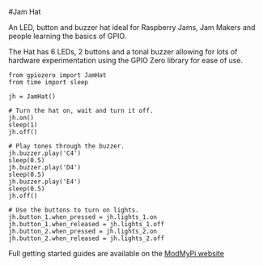 <!--
---
name: JamHat
class: board
type: multi
formfactor: HAT
manufacturer: ModMyPi
description: A Jam friendly board with 6 LEDs, 2 buttons and a buzzer.
url: https://thepihut.com/products/jam-hat
github: https://github.com/modmypi/Jam-HAT
buy: https://thepihut.com/products/jam-hat
image: 'modmypi-jamhat.png'
pincount: 40
eeprom: no
power:
  '1':
  '2':
  '4':
ground:
  '6':
  '9':
  '14':
  '20':
  '25':
  '30':
  '34':
  '39':
pin:
  '29':
    name: LED1
    direction: output
    active: high
  '31':
    name: LED2
    direction: output
    active: high
  '32':
    name: LED3
    direction: output
    active: high
  '33':
    name: LED4
    direction: output
    active: high
  '36':
    name: LED5
    direction: output
    active: high
  '11':
    name: LED6
    direction: output
    active: high
  '12':
    name: Button 2/Right Button
    direction: input
    active: high
  '35':
    name: Button 1/Left Button
    direction: input
    active: high
  '38':
    name: Buzzer
    direction: output
    active: high
-->
#Jam Hat

An LED, button and buzzer hat ideal for Raspberry Jams, Jam Makers and people learning the basics of GPIO.

The Hat has 6 LEDs, 2 buttons and a tonal buzzer allowing for lots of hardware experimentation using the GPIO Zero library for ease of use.
```
from gpiozero import JamHat
from time import sleep

jh = JamHat()

# Turn the hat on, wait and turn it off.
jh.on()
sleep(1)
jh.off()

# Play tones through the buzzer.
jh.buzzer.play('C4')
sleep(0.5)
jh.buzzer.play('D4')
sleep(0.5)
jh.buzzer.play('E4')
sleep(0.5)
jh.off()

# Use the buttons to turn on lights.
jh.button_1.when_pressed = jh.lights_1.on
jh.button_1.when_released = jh.lights_1.off
jh.button_2.when_pressed = jh.lights_2.on
jh.button_2.when_released = jh.lights_2.off
```

Full getting started guides are available on the [ModMyPi website](https://www.modmypi.com/blog/getting-started-with-the-jamhat)
